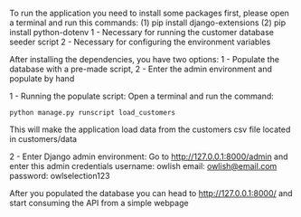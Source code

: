 
To run the application you need to install some packages first, please open a terminal and run this commands:
(1)    pip install django-extensions
(2)    pip install python-dotenv
1 - Necessary for running the customer database seeder script
2 - Necessary for configuring the environment variables

After installing the dependencies, you have two options: 1 - Populate the database with a pre-made script, 2 - Enter the admin environment and populate by hand

1 - Running the populate script:
  Open a terminal and run the command:

    python manage.py runscript load_customers
  
  This will make the application load data from the customers csv file located in customers/data

2 - Enter Django admin environment:
    Go to http://127.0.0.1:8000/admin and enter this admin credentials
      username: owlish
      email: owlish@email.com
      password: owlselection123
    
After you populated the database you can head to http://127.0.0.1:8000/ and start consuming the API from a simple webpage